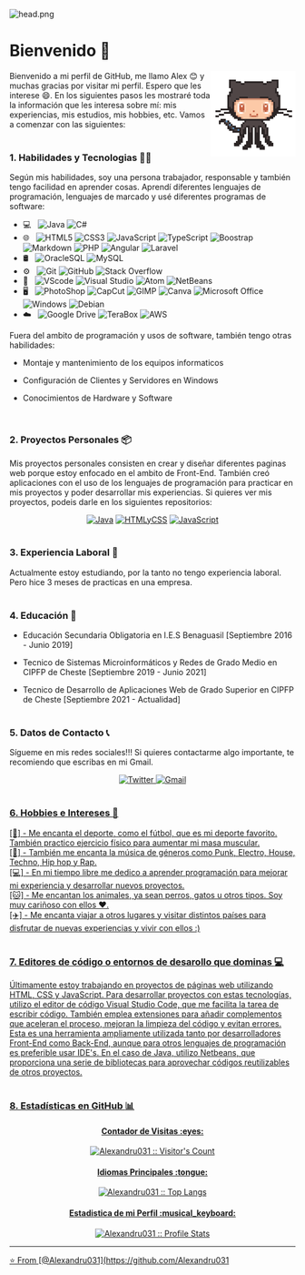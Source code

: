 ![head.png](https://cdn.pixabay.com/photo/2016/05/22/19/07/background-1409025_960_720.png)
# Bienvenido 👋

<!--
**Alexandru031/Alexandru031** is a ✨ _special_ ✨ repository because its `README.md` (this file) appears on your GitHub profile.

Here are some ideas to get you started:

- 🔭 I’m currently working on ...
- 🌱 I’m currently learning ...
- 👯 I’m looking to collaborate on ...
- 🤔 I’m looking for help with ...
- 💬 Ask me about ...
- 📫 How to reach me: ...
- 😄 Pronouns: ...
- ⚡ Fun fact: ...
-->
<img align='right' src="https://raw.githubusercontent.com/iCharlesZ/FigureBed/master/img/octocat.gif" width="150">

Bienvenido a mi perfil de GitHub, me llamo Alex 😊 y muchas gracias por visitar mi perfil. Espero que les interese 😄. 
En los siguientes pasos les mostraré toda la información que les interesa sobre mí: mis experiencias, mis estudios, mis hobbies, etc. Vamos a comenzar con las siguientes:
<br><br>

### 1. Habilidades y Tecnologias 👨‍💻

Según mis habilidades, soy una persona trabajador, responsable y también tengo facilidad en aprender cosas. Aprendí diferentes lenguajes de programación, lenguajes de marcado y usé diferentes programas de software:

- 💻 &nbsp;
  <img alt="Java" src="https://img.shields.io/badge/-Java-black?logo=Java&amp;style=for-the-badge">
  <img alt="C#" src="https://img.shields.io/badge/-Csharp-black?logo=csharp&amp;style=for-the-badge">
- 🌐 &nbsp;
   <img alt="HTML5" src="https://img.shields.io/badge/-HTML5-black?logo=html5&amp;style=for-the-badge">
   <img alt="CSS3" src="https://img.shields.io/badge/-CSS3-black?logo=css3&amp;style=for-the-badge">
   <img alt="JavaScript" src="https://img.shields.io/badge/-JavaScript-black?logo=javascript&amp;style=for-the-badge">
   <img alt="TypeScript" src="https://img.shields.io/badge/-TypeScritp-black?logo=typescript&amp;style=for-the-badge">
   <img alt="Boostrap" src="https://img.shields.io/badge/-Boostrap-black?logo=bootstrap&amp;style=for-the-badge">
   <img alt="Markdown" src="https://img.shields.io/badge/-Markdown-black?logo=markdown&amp;style=for-the-badge">
   <img alt="PHP" src="https://img.shields.io/badge/-PHP-black?logo=php&amp;style=for-the-badge">
   <img alt="Angular" src="https://img.shields.io/badge/-Angular-black?logo=angular&amp;style=for-the-badge">
   <img alt="Laravel" src="https://img.shields.io/badge/-Laravel-black?logo=laravel&amp;style=for-the-badge">
- 🛢 &nbsp;
   <img alt="OracleSQL" src="https://img.shields.io/badge/-OracleSQL-black?logo=oracle&amp;style=for-the-badge">
   <img alt="MySQL" src="https://img.shields.io/badge/-MySQL-black?logo=mysql&amp;style=for-the-badge">
- ⚙️ &nbsp;
   <img alt="Git" src="https://img.shields.io/badge/-Git-black?logo=git&amp;style=for-the-badge">
   <img alt="GitHub" src="https://img.shields.io/badge/-GitHub-black?logo=github&amp;style=for-the-badge">
   <img alt="Stack Overflow" src="https://img.shields.io/badge/-Stack Overflow-black?logo=stackoverflow&amp;style=for-the-badge">
- 🔧 &nbsp;
   <img alt="VScode" src="https://img.shields.io/badge/-VScode-black?logo=visualstudiocode&amp;style=for-the-badge">
   <img alt="Visual Studio" src="https://img.shields.io/badge/-VisualStudio-black?logo=visualstudio&amp;style=for-the-badge">
   <img alt="Atom" src="https://img.shields.io/badge/-Atom-black?logo=atom&amp;style=for-the-badge">
   <img alt="NetBeans" src="https://img.shields.io/badge/-NetBeans-black?logo=apachenetbeanside&amp;style=for-the-badge">
- 🖥 &nbsp;
   <img alt="PhotoShop" src="https://img.shields.io/badge/-Photoshop-black?logo=adobephotoshop&amp;style=for-the-badge">
   <img alt="CapCut" src="https://img.shields.io/badge/-Capcut-black?logo=capcut&amp;style=for-the-badge">
   <img alt="GIMP" src="https://img.shields.io/badge/-GIMP-black?logo=gimp&amp;style=for-the-badge">
   <img alt="Canva" src="https://img.shields.io/badge/-Canva-black?logo=canva&amp;style=for-the-badge">
   <img alt="Microsoft Office" src="https://img.shields.io/badge/-Microsoft Office-black?logo=microsoftoffice&amp;style=for-the-badge">
   <img alt="Windows" src="https://img.shields.io/badge/-Windows-black?logo=windows&amp;style=for-the-badge">
   <img alt="Debian" src="https://img.shields.io/badge/-Debian-black?logo=debian&amp;style=for-the-badge">
- ☁️ &nbsp;
   <img alt="Google Drive" src="https://img.shields.io/badge/-Google Drive-black?logo=googledrive&amp;style=for-the-badge">
   <img alt="TeraBox" src="https://img.shields.io/badge/-TeraBox-black?logo=terabox&amp;style=for-the-badge">
   <img alt="AWS" src="https://img.shields.io/badge/-AWS-black?logo=aws&amp;style=for-the-badge">

Fuera del ambito de programación y usos de software, también tengo otras habilidades:

- Montaje y mantenimiento de los equipos informaticos

- Configuración de Clientes y Servidores en Windows

- Conocimientos de Hardware y Software
<br>

### 2. Proyectos Personales 📦

Mis proyectos personales consisten en crear y diseñar diferentes paginas web porque estoy enfocado en el ambito de Front-End. También creó aplicaciones con el uso de los lenguajes de programación para practicar en mis proyectos y poder desarrollar mis experiencias. Si quieres ver mis proyectos, podeis darle en los siguientes repositorios:
<br>
<div align="center">
  <a href="https://github.com/Alexandru031/MisProyectosJava"><img alt="Java" src="https://img.shields.io/badge/-Mis Proyectos Java-brown?logo=Project&amp;style=for-the-badge"></a>
  <a href="https://github.com/Alexandru031/MisProyectosHTML_CSS"><img alt="HTMLyCSS" src="https://img.shields.io/badge/-Mis Proyectos HTML y CSS-cyan?logo=Project&amp;style=for-the-badge"></a>
  <a href="https://github.com/Alexandru031/MisProyectosJavaScript"><img alt="JavaScript" src="https://img.shields.io/badge/-Mis Proyectos JavaScript-gold?logo=Project&amp;style=for-the-badge"></a>
</div>
<br>

### 3. Experiencia Laboral 💼

Actualmente estoy estudiando, por la tanto no tengo experiencia laboral. Pero hice 3 meses de practicas en una empresa.
<br><br>

### 4. Educación 🏫

- Educación Secundaria Obligatoria en I.E.S Benaguasil [Septiembre 2016 - Junio 2019]

- Tecnico de Sistemas Microinformáticos y Redes de Grado Medio en CIPFP de Cheste [Septiembre 2019 - Junio 2021]

- Tecnico de Desarrollo de Aplicaciones Web de Grado Superior en CIPFP de Cheste [Septiembre 2021 - Actualidad]
<br><br>

### 5. Datos de Contacto :telephone_receiver:

Sígueme en mis redes sociales!!! Si quieres contactarme algo importante, te recomiendo que escribas en mi Gmail.

<div align=center>
   <a href="https://twitter.com/elestanusky"><img alt="Twitter" src="https://img.shields.io/badge/-Twitter-blue?logo=twitter&amp;style=for-the-badge">
   <a href="mailto:alexandrustanica33@gmail.com" subject="alexandrustanica33@gmail.com"><img alt="Gmail" src="https://img.shields.io/badge/-alexandrustanica33@gmail.com-white?logo=gmail&amp;style=for-the-badge">
</div>
<br>
      
### 6. Hobbies e Intereses :mega:

[💪] - Me encanta el deporte, como el fútbol, que es mi deporte favorito. También practico ejercicio físico para aumentar mi masa muscular. <br>
[🎵] - También me encanta la música de géneros como Punk, Electro, House, Techno, Hip hop y Rap.<br>
[💻] - En mi tiempo libre me dedico a aprender programación para mejorar mi experiencia y desarrollar nuevos proyectos.<br>
[🐱] - Me encantan los animales, ya sean perros, gatos u otros tipos. Soy muy cariñoso con ellos ❤️.<br>
[✈️] - Me encanta viajar a otros lugares y visitar distintos países para disfrutar de nuevas experiencias y vivir con ellos :)
<br><br>
      
### 7. Editores de código o entornos de desarollo que dominas :computer:

Últimamente estoy trabajando en proyectos de páginas web utilizando HTML, CSS y JavaScript. Para desarrollar proyectos con estas tecnologías, utilizo el editor de código Visual Studio Code, que me facilita la tarea de escribir código. También emplea extensiones para añadir complementos que aceleran el proceso, mejoran la limpieza del código y evitan errores. Esta es una herramienta ampliamente utilizada tanto por desarrolladores Front-End como Back-End, aunque para otros lenguajes de programación es preferible usar IDE's. En el caso de Java, utilizo Netbeans, que proporciona una serie de bibliotecas para aprovechar códigos reutilizables de otros proyectos.
<br><br>

### 8. Estadísticas en GitHub :bar_chart:

<h4 align="center">Contador de Visitas :eyes:</h4>

<p align="center"><img src="https://profile-counter.glitch.me/{Alexandru031}/count.svg" alt="Alexandru031 :: Visitor's Count" /></p>

<h4 align="center">Idiomas Principales :tongue:</h4>

<p align="center"><img src="https://github-readme-stats.vercel.app/api/top-langs/?username=Alexandru031&langs_count=10&theme=tokyonight&layout=compact" alt="Alexandru031 :: Top Langs" /></p>

<h4 align="center">Estadistica de mi Perfil :musical_keyboard:</h4>

<p align="center"><img src="https://github-readme-stats.vercel.app/api?username=Alexandru031&show_icons=true&theme=synthwave" alt="Alexandru031 :: Profile Stats" /></p>

---

⭐️ From [@Alexandru031](https://github.com/Alexandru031
